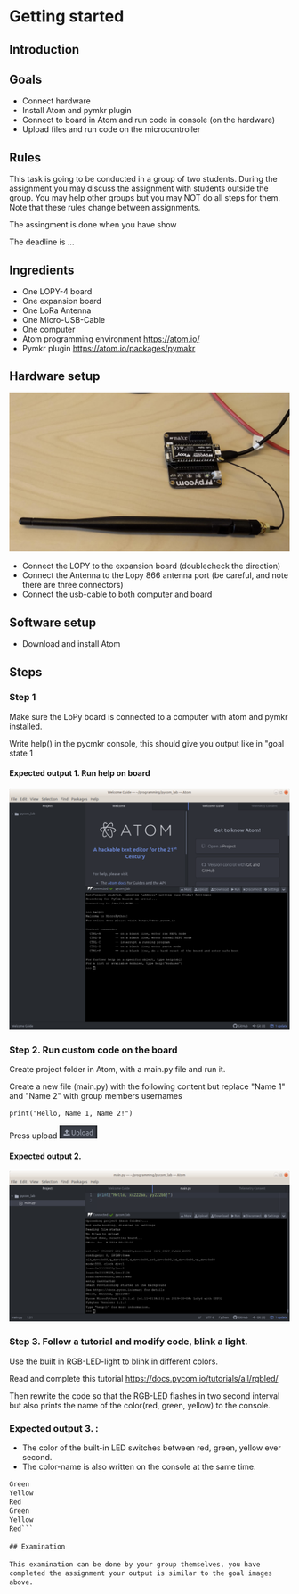 # Getting started

## Introduction

## Goals
 * Connect hardware 
 * Install Atom and pymkr plugin
 * Connect to board in Atom and run code in console (on the hardware)
 * Upload files and run code on the microcontroller

## Rules
This task is going to be conducted in a group of two students. 
During the assignment you may discuss the assignment with students outside the group. 
You may help other groups but you may NOT do all steps for them.
Note that these rules change between assignments.

The assingment is done when you have show

The deadline is ... 

## Ingredients

 * One LOPY-4 board
 * One expansion board
 * One LoRa Antenna
 * One Micro-USB-Cable
 * One computer
 * Atom programming environment https://atom.io/
  * Pymkr plugin https://atom.io/packages/pymakr

## Hardware setup

![Setup for Getting Started](/images/1_hardware.png)

* Connect the LOPY to the expansion board (doublecheck the direction)
* Connect the Antenna to the Lopy 866 antenna port (be careful, and note there are three connectors)
* Connect the usb-cable to both computer and board

## Software setup
 * Download and install Atom

## Steps

### Step 1
Make sure the LoPy board is connected to a computer with atom and pymkr installed.

Write help() in the pycmkr console, this should give you output like in "goal state 1

#### Expected output 1. Run help on board
![Goal state 1](/images/1_goal_state_1.png)

### Step 2. Run custom code on the board
Create project folder in Atom, with a main.py file and run it. 

Create a new file (main.py) with the following content but replace "Name 1" and "Name 2" with group members usernames
```
print("Hello, Name 1, Name 2!")
```
Press upload ![PyMkr Upload Button](/images/upload.png)

#### Expected output 2. 
![Goal state 2](/images/1_goal_state_2.png)

### Step 3. Follow a tutorial and modify code, blink a light.
Use the built in RGB-LED-light to blink in different colors.

Read and complete this tutorial
https://docs.pycom.io/tutorials/all/rgbled/

Then rewrite the code so that the RGB-LED flashes in two second interval but also prints the name of the color(red, green, yellow) to the console.

### Expected output 3. :

 * The color of the built-in LED switches between red, green, yellow ever second.
 * The color-name is also written on the console at the same time.

```Red
Green
Yellow
Red
Green
Yellow
Red```

## Examination

This examination can be done by your group themselves, you have completed the assignment your output is similar to the goal images above.

